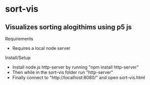 # sort-vis
## Visualizes sorting alogithims using p5 js

Requirements
- Requires a local node server

Install/Setup
- Install node.js http-server by running "npm install http-server"
- Then while in the sort-vis folder run "http-server"
- Finally connect to "http://localhost:8080/" and open sort-vis.html
